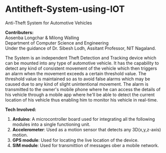 # Antitheft-System-using-IOT
Anti-Theft System for Automotive Vehicles 

**Contributers:**  
Aosenba Longchar & Milong Walling  
Department of Computer Science and Engineering  
Under the guidance of Dr. Sibesh Lodh, Assitant Professor, NIT Nagaland.  

The System is an independent Theft Detection and Tracking device which can be mounted into any type of automotive vehicle. 
It has the capability to detect any kind of consistent movement of the vehicle which then triggers an alarm 
when the movement exceeds a certain threshold value. The threshold value is maintained so as to avoid  false alarms 
which may be caused due to any kind of slight unintentional movement. The alarm is transmitted to the owner's
mobile phone where he can access the details of his vehicle  through a mobile app where he'll be able to detect the 
current location of his vehicle thus enabling him to monitor his vehicle in real-time.

**Tech Involved:**  
1. **Arduino**: A microcontroller board used for integrating all the following modules into a single functioning unit.  
2. **Accelerometer**: Used as a motion sensor that detects any 3D(x,y,z-axis) motion.  
3. **GPS module**: Used for locating the live location of the device. 
4. **SIM module**: Used for transmittion of messages ober a mobile network.
